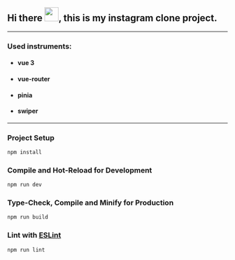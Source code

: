 ## Hi there <img src="https://github.com/blackcater/blackcater/raw/main/images/Hi.gif" height="32"/>, this is my instagram clone project.
____
### Used instruments:
* #### vue 3
* #### vue-router
* #### pinia
* #### swiper
___
### Project Setup

```sh
npm install
```

### Compile and Hot-Reload for Development

```sh
npm run dev
```

### Type-Check, Compile and Minify for Production

```sh
npm run build
```

### Lint with [ESLint](https://eslint.org/)

```sh
npm run lint
```
